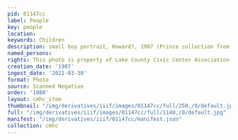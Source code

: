 ```yaml
---
pid: 01147cc
label: People
key: people
location: 
keywords: Children
description: small boy portrait, Howard?, 1907 (Prince collection from Canada)
named_persons: 
rights: This photo is property of Lake County Civic Center Association.
creation_date: '1907'
ingest_date: '2021-03-30'
format: Photo
source: Scanned Negative
order: '1080'
layout: cmhc_item
thumbnail: "/img/derivatives/iiif/images/01147cc/full/250,/0/default.jpg"
full: "/img/derivatives/iiif/images/01147cc/full/1140,/0/default.jpg"
manifest: "/img/derivatives/iiif/01147cc/manifest.json"
collection: cmhc
---
```

